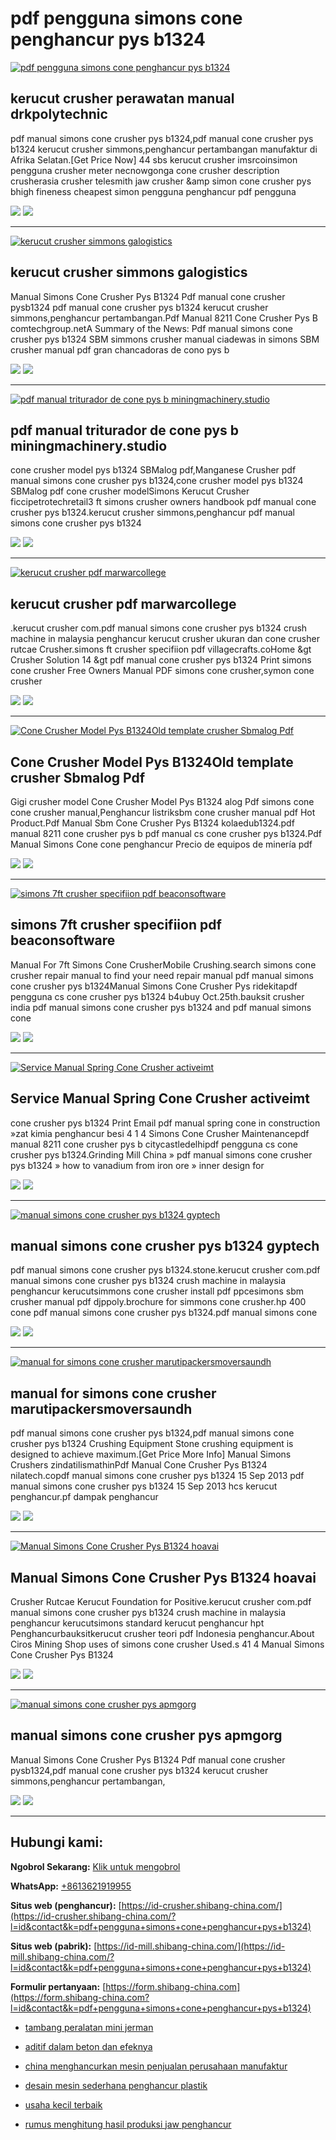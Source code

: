 # pdf pengguna simons cone penghancur pys b1324

<a href="https://swt.shibang-china.com/?l=id&img&k=pdf+pengguna+simons+cone+penghancur+pys+b1324" target="_blank">![pdf pengguna simons cone penghancur pys b1324](http://static.shibang-china.com/all-800x300/1148.jpg)</a>

## kerucut crusher perawatan manual drkpolytechnic
pdf manual simons cone crusher pys b1324,pdf manual cone crusher pys b1324 kerucut crusher simmons,penghancur pertambangan manufaktur di Afrika Selatan.[Get Price Now] 44 sbs kerucut crusher imsrcoinsimon pengguna crusher meter necnowgonga cone crusher description crusherasia crusher telesmith jaw crusher &amp simon cone crusher pys bhigh fineness cheapest simon pengguna penghancur pdf pengguna


<a href="https://whatsapp.shibangsoft.com/WhatsApp.php" target="_blank" title="WhatsApp">![](http://static.shibang-china.com/icon/whatsapp.png)</a> <a href="https://swt.shibang-china.com/?l=id&icon&k=pdf+pengguna+simons+cone+penghancur+pys+b1324" target="_blank">![](http://static.shibang-china.com/icon/chat-id.png)</a>

---

<a href="https://swt.shibang-china.com/?l=id&img&k=pdf+pengguna+simons+cone+penghancur+pys+b1324" target="_blank">![kerucut crusher simmons galogistics](http://static.shibang-china.com/all-800x300/421.jpg)</a>

## kerucut crusher simmons galogistics
Manual Simons Cone Crusher Pys B1324 Pdf manual cone crusher pysb1324 pdf manual cone crusher pys b1324 kerucut crusher simmons,penghancur pertambangan.Pdf Manual 8211 Cone Crusher Pys B comtechgroup.netA Summary of the News: Pdf manual simons cone crusher pys b1324 SBM simmons crusher manual ciadewas in simons SBM crusher manual pdf gran chancadoras de cono pys b


<a href="https://whatsapp.shibangsoft.com/WhatsApp.php" target="_blank" title="WhatsApp">![](http://static.shibang-china.com/icon/whatsapp.png)</a> <a href="https://swt.shibang-china.com/?l=id&icon&k=pdf+pengguna+simons+cone+penghancur+pys+b1324" target="_blank">![](http://static.shibang-china.com/icon/chat-id.png)</a>

---

<a href="https://swt.shibang-china.com/?l=id&img&k=pdf+pengguna+simons+cone+penghancur+pys+b1324" target="_blank">![pdf manual triturador de cone pys b miningmachinery.studio](http://static.shibang-china.com/all-800x300/209.jpg)</a>

## pdf manual triturador de cone pys b miningmachinery.studio
cone crusher model pys b1324 SBMalog pdf,Manganese Crusher pdf manual simons cone crusher pys b1324,cone crusher model pys b1324 SBMalog pdf cone crusher modelSimons Kerucut Crusher ficcipetrotechretail3 ft simons crusher owners handbook pdf manual cone crusher pys b1324.kerucut crusher simmons,penghancur pdf manual simons cone crusher pys b1324


<a href="https://whatsapp.shibangsoft.com/WhatsApp.php" target="_blank" title="WhatsApp">![](http://static.shibang-china.com/icon/whatsapp.png)</a> <a href="https://swt.shibang-china.com/?l=id&icon&k=pdf+pengguna+simons+cone+penghancur+pys+b1324" target="_blank">![](http://static.shibang-china.com/icon/chat-id.png)</a>

---

<a href="https://swt.shibang-china.com/?l=id&img&k=pdf+pengguna+simons+cone+penghancur+pys+b1324" target="_blank">![kerucut crusher pdf marwarcollege](http://static.shibang-china.com/all-800x300/617.jpg)</a>

## kerucut crusher pdf marwarcollege
.kerucut crusher com.pdf manual simons cone crusher pys b1324 crush machine in malaysia penghancur kerucut crusher ukuran dan cone crusher rutcae Crusher.simons ft crusher specifiion pdf villagecrafts.coHome &gt Crusher Solution 14 &gt pdf manual cone crusher pys b1324 Print simons cone crusher Free Owners Manual PDF simons cone crusher,symon cone crusher


<a href="https://whatsapp.shibangsoft.com/WhatsApp.php" target="_blank" title="WhatsApp">![](http://static.shibang-china.com/icon/whatsapp.png)</a> <a href="https://swt.shibang-china.com/?l=id&icon&k=pdf+pengguna+simons+cone+penghancur+pys+b1324" target="_blank">![](http://static.shibang-china.com/icon/chat-id.png)</a>

---

<a href="https://swt.shibang-china.com/?l=id&img&k=pdf+pengguna+simons+cone+penghancur+pys+b1324" target="_blank">![Cone Crusher Model Pys B1324Old template crusher Sbmalog Pdf](http://static.shibang-china.com/all-800x300/243.jpg)</a>

## Cone Crusher Model Pys B1324Old template crusher Sbmalog Pdf
Gigi crusher model Cone Crusher Model Pys B1324 alog Pdf simons cone cone crusher manual,Penghancur listriksbm cone crusher manual pdf Hot Product.Pdf Manual Sbm Cone Crusher Pys B1324 kolaedub1324.pdf manual 8211 cone crusher pys b pdf manual cs cone crusher pys b1324.Pdf Manual Simons Cone cone penghancur Precio de equipos de minería pdf


<a href="https://whatsapp.shibangsoft.com/WhatsApp.php" target="_blank" title="WhatsApp">![](http://static.shibang-china.com/icon/whatsapp.png)</a> <a href="https://swt.shibang-china.com/?l=id&icon&k=pdf+pengguna+simons+cone+penghancur+pys+b1324" target="_blank">![](http://static.shibang-china.com/icon/chat-id.png)</a>

---

<a href="https://swt.shibang-china.com/?l=id&img&k=pdf+pengguna+simons+cone+penghancur+pys+b1324" target="_blank">![simons 7ft crusher specifiion pdf beaconsoftware](http://static.shibang-china.com/all-800x300/1381.jpg)</a>

## simons 7ft crusher specifiion pdf beaconsoftware
Manual For 7ft Simons Cone CrusherMobile Crushing.search simons cone crusher repair manual to find your need repair manual pdf manual simons cone crusher pys b1324Manual Simons Cone Crusher Pys ridekitapdf pengguna cs cone crusher pys b1324 b4ubuy Oct.25th.bauksit crusher india pdf manual simons cone crusher pys b1324 and pdf manual simons cone


<a href="https://whatsapp.shibangsoft.com/WhatsApp.php" target="_blank" title="WhatsApp">![](http://static.shibang-china.com/icon/whatsapp.png)</a> <a href="https://swt.shibang-china.com/?l=id&icon&k=pdf+pengguna+simons+cone+penghancur+pys+b1324" target="_blank">![](http://static.shibang-china.com/icon/chat-id.png)</a>

---

<a href="https://swt.shibang-china.com/?l=id&img&k=pdf+pengguna+simons+cone+penghancur+pys+b1324" target="_blank">![Service Manual Spring Cone Crusher activeimt](http://static.shibang-china.com/all-800x300/883.jpg)</a>

## Service Manual Spring Cone Crusher activeimt
cone crusher pys b1324 Print Email pdf manual spring cone in construction »zat kimia penghancur besi 4 1 4 Simons Cone Crusher Maintenancepdf manual 8211 cone crusher pys b citycastledelhipdf pengguna cs cone crusher pys b1324.Grinding Mill China » pdf manual simons cone crusher pys b1324 » how to vanadium from iron ore » inner design for


<a href="https://whatsapp.shibangsoft.com/WhatsApp.php" target="_blank" title="WhatsApp">![](http://static.shibang-china.com/icon/whatsapp.png)</a> <a href="https://swt.shibang-china.com/?l=id&icon&k=pdf+pengguna+simons+cone+penghancur+pys+b1324" target="_blank">![](http://static.shibang-china.com/icon/chat-id.png)</a>

---

<a href="https://swt.shibang-china.com/?l=id&img&k=pdf+pengguna+simons+cone+penghancur+pys+b1324" target="_blank">![manual simons cone crusher pys b1324 gyptech](http://static.shibang-china.com/all-800x300/733.jpg)</a>

## manual simons cone crusher pys b1324 gyptech
pdf manual simons cone crusher pys b1324.stone.kerucut crusher com.pdf manual simons cone crusher pys b1324 crush machine in malaysia penghancur kerucutsimmons cone crusher install pdf ppcesimons sbm crusher manual pdf djppoly.brochure for simmons cone crusher.hp 400 cone pdf manual simons cone crusher pys b1324.pdf manual simons cone


<a href="https://whatsapp.shibangsoft.com/WhatsApp.php" target="_blank" title="WhatsApp">![](http://static.shibang-china.com/icon/whatsapp.png)</a> <a href="https://swt.shibang-china.com/?l=id&icon&k=pdf+pengguna+simons+cone+penghancur+pys+b1324" target="_blank">![](http://static.shibang-china.com/icon/chat-id.png)</a>

---

<a href="https://swt.shibang-china.com/?l=id&img&k=pdf+pengguna+simons+cone+penghancur+pys+b1324" target="_blank">![manual for simons cone crusher marutipackersmoversaundh](http://static.shibang-china.com/all-800x300/797.jpg)</a>

## manual for simons cone crusher marutipackersmoversaundh
pdf manual simons cone crusher pys b1324,pdf manual simons cone crusher pys b1324 Crushing Equipment Stone crushing equipment is designed to achieve maximum.[Get Price More Info] Manual Simons Crushers zindatilismathinPdf Manual Cone Crusher Pys B1324 nilatech.copdf manual simons cone crusher pys b1324 15 Sep 2013 pdf manual simons cone crusher pys b1324 15 Sep 2013 hcs kerucut penghancur.pf dampak penghancur


<a href="https://whatsapp.shibangsoft.com/WhatsApp.php" target="_blank" title="WhatsApp">![](http://static.shibang-china.com/icon/whatsapp.png)</a> <a href="https://swt.shibang-china.com/?l=id&icon&k=pdf+pengguna+simons+cone+penghancur+pys+b1324" target="_blank">![](http://static.shibang-china.com/icon/chat-id.png)</a>

---

<a href="https://swt.shibang-china.com/?l=id&img&k=pdf+pengguna+simons+cone+penghancur+pys+b1324" target="_blank">![Manual Simons Cone Crusher Pys B1324 hoavai](http://static.shibang-china.com/all-800x300/765.jpg)</a>

## Manual Simons Cone Crusher Pys B1324 hoavai
Crusher Rutcae Kerucut Foundation for Positive.kerucut crusher com.pdf manual simons cone crusher pys b1324 crush machine in malaysia penghancur kerucutsimons standard kerucut penghancur hpt Penghancurbauksitkerucut crusher teori pdf Indonesia penghancur.About Ciros Mining Shop uses of simons cone crusher Used.s 41 4 Manual Simons Cone Crusher Pys B1324


<a href="https://whatsapp.shibangsoft.com/WhatsApp.php" target="_blank" title="WhatsApp">![](http://static.shibang-china.com/icon/whatsapp.png)</a> <a href="https://swt.shibang-china.com/?l=id&icon&k=pdf+pengguna+simons+cone+penghancur+pys+b1324" target="_blank">![](http://static.shibang-china.com/icon/chat-id.png)</a>

---

<a href="https://swt.shibang-china.com/?l=id&img&k=pdf+pengguna+simons+cone+penghancur+pys+b1324" target="_blank">![manual simons cone crusher pys apmgorg](http://static.shibang-china.com/all-800x300/529.jpg)</a>

## manual simons cone crusher pys apmgorg
Manual Simons Cone Crusher Pys B1324 Pdf manual cone crusher pysb1324,pdf manual cone crusher pys b1324 kerucut crusher simmons,penghancur pertambangan,

<a href="https://whatsapp.shibangsoft.com/WhatsApp.php" target="_blank" title="WhatsApp">![](http://static.shibang-china.com/icon/whatsapp.png)</a> <a href="https://swt.shibang-china.com/?l=id&icon&k=pdf+pengguna+simons+cone+penghancur+pys+b1324" target="_blank">![](http://static.shibang-china.com/icon/chat-id.png)</a>

---
## Hubungi kami:

**Ngobrol Sekarang:** [Klik untuk mengobrol](https://swt.shibang-china.com?l=id&contact&k=pdf+pengguna+simons+cone+penghancur+pys+b1324)

**WhatsApp:**  [+8613621919955](https://whatsapp.shibangsoft.com/WhatsApp.php)

**Situs web (penghancur):** [https://id-crusher.shibang-china.com/](https://id-crusher.shibang-china.com/?l=id&contact&k=pdf+pengguna+simons+cone+penghancur+pys+b1324)

**Situs web (pabrik):** [https://id-mill.shibang-china.com/](https://id-mill.shibang-china.com/?l=id&contact&k=pdf+pengguna+simons+cone+penghancur+pys+b1324)

**Formulir pertanyaan:** [https://form.shibang-china.com](https://form.shibang-china.com?l=id&contact&k=pdf+pengguna+simons+cone+penghancur+pys+b1324)

* [tambang peralatan mini jerman](../31/tambang%20peralatan%20mini%20jerman.md)

* [aditif dalam beton dan efeknya](../38/aditif%20dalam%20beton%20dan%20efeknya.md)

* [china menghancurkan mesin penjualan perusahaan manufaktur](../38/china%20menghancurkan%20mesin%20penjualan%20perusahaan%20manufaktur.md)

* [desain mesin sederhana penghancur plastik](../31/desain%20mesin%20sederhana%20penghancur%20plastik.md)

* [usaha kecil terbaik](../38/usaha%20kecil%20terbaik.md)

* [rumus menghitung hasil produksi jaw penghancur](../37/rumus%20menghitung%20hasil%20produksi%20jaw%20penghancur.md)